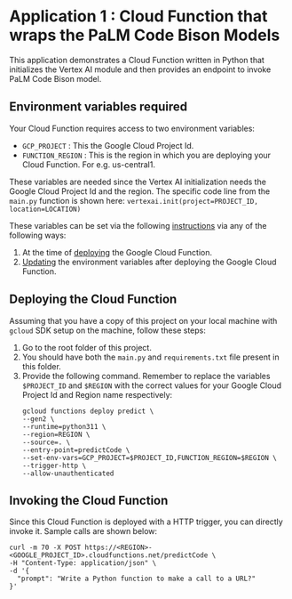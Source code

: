 # Application 1 : Cloud Function that wraps the PaLM Code Bison Models
This application demonstrates a Cloud Function written in Python that initializes the Vertex AI module and then provides an endpoint to invoke PaLM Code Bison model.

## Environment variables required
Your Cloud Function requires access to two environment variables:
- `GCP_PROJECT` : This the Google Cloud Project Id.
- `FUNCTION_REGION` : This is the region in which you are deploying your Cloud Function. For e.g. us-central1.

These variables are needed since the Vertex AI initialization needs the Google Cloud Project Id and the region. The specific code line from the `main.py` function is shown here:
`vertexai.init(project=PROJECT_ID, location=LOCATION)`

These variables can be set via the following [instructions](https://cloud.google.com/functions/docs/configuring/env-var) via any of the following ways:
1. At the time of [deploying](https://cloud.google.com/functions/docs/configuring/env-var#setting_runtime_environment_variables) the Google Cloud Function.
2. [Updating](https://cloud.google.com/functions/docs/configuring/env-var#updating_runtime_environment_variables) the environment variables after deploying the Google Cloud Function.

## Deploying the Cloud Function
Assuming that you have a copy of this project on your local machine with `gcloud` SDK setup on the machine, follow these steps:
1. Go to the root folder of this project.
2. You should have both the `main.py` and `requirements.txt` file present in this folder.
3. Provide the following command. Remember to replace the variables `$PROJECT_ID` and `$REGION` with the correct values for your Google Cloud Project Id and Region name respectively:
   ```
   gcloud functions deploy predict \
   --gen2 \
   --runtime=python311 \
   --region=REGION \
   --source=. \
   --entry-point=predictCode \
   --set-env-vars=GCP_PROJECT=$PROJECT_ID,FUNCTION_REGION=$REGION \
   --trigger-http \
   --allow-unauthenticated
   ```
## Invoking the Cloud Function
Since this Cloud Function is deployed with a HTTP trigger, you can directly invoke it. Sample calls are shown below:

```
curl -m 70 -X POST https://<REGION>-<GOOGLE_PROJECT_ID>.cloudfunctions.net/predictCode \
-H "Content-Type: application/json" \
-d '{
  "prompt": "Write a Python function to make a call to a URL?"
}'
```